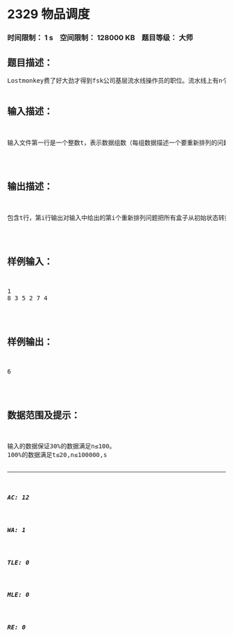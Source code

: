 # 2329 物品调度   
### 时间限制： 1 s&nbsp;&nbsp;&nbsp;&nbsp;空间限制： 128000 KB&nbsp;&nbsp;&nbsp;&nbsp;题目等级： 大师  
## 题目描述：  

<pre>
Lostmonkey费了好大劲才得到fsk公司基层流水线操作员的职位。流水线上有n个位置，从0到n-1依次编号，一开始的初始状态为：0号位置为空位，对0<i<n，i号位置上有编号为i的盒子。  
Lostmonkey要按以下规则重新排列这些盒子。   
重新排列的规则由5个数q，p，m，d，s来描述，其中s表示要求s号位置最终为空位。为了确定所有盒子的最终位置，首先生成一个序列c，c0=0，ci+1=(ci*q+p) mod m。然后从编号为1的盒子开始按编号从小到大的顺序依次生成每个盒子的最终位置直到给编号为n-1的盒子生成最终位置。假设编号为i的盒子最终被放到posi号位置，那么posi=(ci+d*xi+yi) mod n，其中xi和yi是为确保编号为i的盒子不与编号小于i的盒子放到相同位置而由你设定的非负整数，且posi不能为s。若有多个xi和yi满足要求，你必须选择最小的yi，在yi相同时必须选择最小的xi。   
这样，根据以上规则你可以确定所有盒子的最终位置，也就是终止状态。   
假设通过一次移动你可以把某个盒子移到空位上，移动后被移盒子原来所在位置变成空位。   
请问最少需要多少次移动才能把所有盒子从初始状态转换成终止状态？
</pre>
  
  
## 输入描述：  

<pre>
输入文件第一行是一个整数t，表示数据组数（每组数据描述一个要重新排列的问题） 。接下来从输入文件第二行开始有t组数据，每组数据只有一行，是用空格隔开的六个整数n，s，q，p，m，d，其含义如上所述。
</pre>
  
  
## 输出描述：  

<pre>
包含t行，第i行输出对输入中给出的第i个重新排列问题把所有盒子从初始状态转换成终止状态需要的最少移动次数。
</pre>
  
  
## 样例输入：  

<pre>
1   
8 3 5 2 7 4
</pre>
  
  
## 样例输出：  

<pre>
6 
</pre>
  
  
## 数据范围及提示：  

<pre>
输入的数据保证30%的数据满足n≤100。
100%的数据满足t≤20,n≤100000,s<n。其余的所有数字均为不超过100000的正整数。
</pre>
  
  
***  

##### AC: 12  
##### WA: 1  
##### TLE: 0  
##### MLE: 0  
##### RE: 0  
